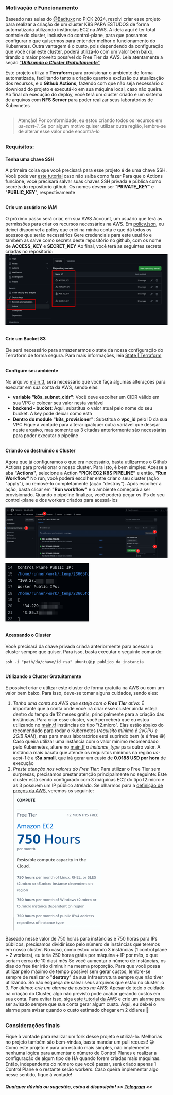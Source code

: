 ### Motivação e Funcionamento
Baseado nas aulas do [@Badtuxx](https://github.com/Badtuxx) no PICK 2024, resolvi criar esse projeto para realizar a criação de um cluster K8S PARA ESTUDOS de forma automatizada utilizando instâncias EC2 na AWS. 
A ideia aqui é ter total controle do cluster, inclusive do control-plane, para que possamos configurar o que quisermos para entender melhor o funcionamento do Kubernetes. Outra vantagem é o custo, pois dependendo da configuração que você criar este cluster, poderá utilizá-lo com um valor bem baixo, tirando o maior proveito possível do Free Tier da AWS. Leia atentamente a seção ["***Utilizando o Cluster Gratuitamente***"](https://github.com/FabioBartoli/k8s-with-ec2?tab=readme-ov-file#utilizando-o-cluster-gratuitamente)

Este projeto utiliza o **Terraform** para provisionar o ambiente de forma automatizada, facilitando tanto a criação quanto a exclusão ou atualização dos recursos,  e o **Github Actions**, fazendo com que não seja necessário o download do projeto e executá-lo em sua máquina local, caso não queira.
Ao final da execução do deploy, você terá um cluster criado e um sistema de arquivos com **NFS Server** para poder realizar seus laboratórios de Kubernetes
##

> Atenção! Por conformidade, eu estou criando todos os recursos em
> *us-east-1*. Se por algum motivo quiser utilizar outra região, lembre-se de alterar esse valor onde encontrá-lo

##
### Requisitos:
#### Tenha uma chave SSH
A primeira coisa que você precisará para esse projeto é de uma chave SSH. Você pode ver [este tutorial](https://docs.github.com/pt/authentication/connecting-to-github-with-ssh/generating-a-new-ssh-key-and-adding-it-to-the-ssh-agent) caso não saiba como fazer
Para que o Actions funcione, você precisará salvar suas chaves SSH privada e pública como secrets do repositório github. Os nomes devem ser "**PRIVATE_KEY**" e "**PUBLIC_KEY**", respectivamente
##
#### Crie um usuário no IAM
O próximo passo será criar, em sua AWS Account, um usuário que terá as permissões para criar os recursos necessários na AWS. Em [policy.json](./docs/examples/policy.json), eu deixei disponível a policy que criei na minha conta e que dá todos os acessos que serão necessários
Gere credenciais para este usuário e também as salve como secrets deste repositório no github, com os nome de **ACCESS_KEY** e **SECRET_KEY**
Ao final, você terá as seguintes secrets criadas no repositório:
![github secrets](./docs/images/github-secrets.png)
##
#### Crie um Bucket S3
Ele será necessário para armazenarmos o state da nossa configuração do Terraform de forma segura. Para mais informações, leia [State | Terraform](https://developer.hashicorp.com/terraform/language/state)
##
#### Configure seu ambiente
No arquivo [main.tf](./main.tf), será necessário que você faça algumas alterações para executar em sua conta da AWS, sendo elas:

 - **variable "k8s_subnet_cidr"**: Você deve escolher um CIDR válido em sua VPC e colocar seu valor nesta variável
 - **backend - bucket**: Aqui, substitua o valor atual pelo nome do seu bucket. A key pode deixar como está
 - **Dentro do module "k8s_provisioner"**: Substitua o **vpc_id** pelo ID da sua VPC
Fique à vontade para alterar qualquer outra variável que desejar neste arquivo, mas somente as 3 citadas anteriormente são necessárias para poder executar o pipeline
##
#### Criando ou destruindo o Cluster
Agora que já configuramos o que era necessário, basta utilizarmos o Github Actions para provisionar o nosso cluster. Para isto, é bem simples: Acesse a aba **"Actions"**, selecione a Action **"PICK EC2 K8S PIPELINE"** e então, **"Run Workflow"**
No run, você poderá escolher entre criar o seu cluster (ação "apply"), ou removê-lo completamente (ação "destroy").
Após escolher a ação, basta clicar em **"Run workflow"** e o ambiente começará a ser provisionado.
Quando o pipeline finalizar, você poderá pegar os IPs do seu control-plane e dos workers criados para acessá-los

![run actions](./docs/images/run-actions-steps.png)

![output ips](./docs/images/public-ips.png)
##
#### Acessando o Cluster
Você precisará da chave privada criada anteriormente para acessar o cluster sempre que quiser. Para isso, basta executar o seguinte comando:

    ssh -i "path/da/chave/id_rsa" ubuntu@ip_publico_da_instancia


##
#### Utilizando o Cluster Gratuitamente
É possível criar e utilizar este cluster de forma gratuita na AWS ou com um valor bem baixo. Para isso, deve-se tomar alguns cuidados, sendo eles:

 1. *Tenha uma conta na AWS que esteja com o **Free Tier** ativo*: É importante que a conta onde você irá criar esse cluster ainda esteja dentro do tempo de 12 meses grátis, principalmente para a criação das instâncias. Para criar esse cluster, você perceberá que eu estou utilizando no [main.tf](./main.tf) instâncias do tipo "t2.micro". Elas estão abaixo do recomendado para rodar o Kubernetes (*requisito mínimo é 2vCPU e 2GiB RAM*), mas para meus laboratórios está suprindo bem (e é free 😁)
 Caso queira utilizar uma instância com o valor mínimo recomendado pelo Kubernetes, altere no [main.tf](./main.tf) o *instance_type* para outro valor. A instância mais barata que atende os requisitos mínimos na região *us-east-1* é a **t3a.small**, que irá gerar um custo de **0.0188 USD por hora** de execução 
 2. *Preste atenção nos valores do Free Tier*: Para utilizar o Free Tier sem surpresas, precisamos prestar atenção principalmente no seguinte: Este cluster está sendo configurado com 3 máquinas EC2 do tipo t2.micro e as 3 possuem um IP público atrelado.
 Se olharmos para a [definição de preços da AWS](https://aws.amazon.com/free/?nc1=h_ls&all-free-tier.sort-by=item.additionalFields.SortRank&all-free-tier.sort-order=asc&awsf.Free%20Tier%20Types=tier#12monthsfree&awsf.Free%20Tier%20Categories=*all), veremos os seguinte:
 ![aws price](./docs/images/free-tier.png)

Baseado nesse valor de 750 horas para instâncias e 750 horas para IPs públicos, precisamos dividir isso pelo número de instâncias que teremos em nosso cluster. No caso, como estou criando 3 instâncias (1 control plane + 2 workers), eu teria 250 horas grátis por máquina + IP por mês, o que seriam cerca de 10 dias/ mês
Se você aumentar o número de instâncias, os dias do free tier irão diminuir na mesma proporção. Para que você possa utilizar pelo máximo de tempo possível sem gerar custos, lembre-se sempre de realizar o "**destroy**" da sua infraestrutura sempre que não tiver utilizando. Só não esqueça de salvar seus arquivos que estão no cluster :o
3. *Por último: crie um alarme de custos na AWS*: Apesar de todo o cuidado na criação do Cluster, algo não previsto pode acabar gerando custos em sua conta. Para evitar isso, siga [este tutorial da AWS](https://docs.aws.amazon.com/pt_br/AmazonCloudWatch/latest/monitoring/monitor_estimated_charges_with_cloudwatch.html) e crie um alarme para ser avisado sempre que sua conta gerar algum custo. Aqui, eu deixei o alarme para avisar quando o custo estimado chegar em 2 dólares 💸

##
### Considerações finais
Fique à vontade para realizar um fork desse projeto e utilizá-lo. Melhorias no projeto também são bem-vindas, basta mandar um pull request! 😀
Como este projeto é para um estudo mais simples, não implementei nenhuma lógica para aumentar o número de Control Planes e realizar a configuração de algum tipo de HA quando forem criadas mais máquinas. Então, independente do número que você passar, será criado apenas 1 Control Plane e o restante serão workers. Caso queira implementar algo nesse sentido, fique à vontade!
##### Qualquer dúvida ou sugestão, estou à disposição! >> [Telegram](https://t.me/FabioBartoli) <<
